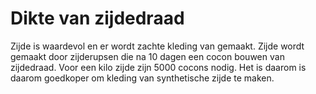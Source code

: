 # Dikte van zijdedraad

Zijde is waardevol en er wordt zachte kleding van gemaakt. Zijde wordt gemaakt
door zijderupsen die na 10 dagen een cocon bouwen van zijdedraad. Voor een kilo
zijde zijn 5000 cocons nodig. Het is daarom is daarom goedkoper om kleding van
synthetische zijde te maken.
